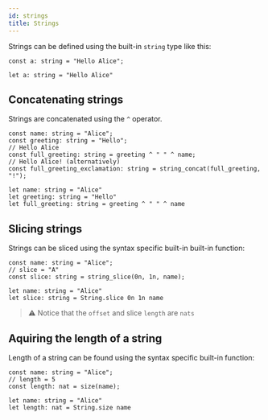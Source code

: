 ```yaml
---
id: strings
title: Strings
---
```




Strings can be defined using the built-in `string` type like this:

<!--DOCUSAURUS_CODE_TABS-->
<!--Pascaligo-->
```
const a: string = "Hello Alice";
```
<!--Cameligo-->
```
let a: string = "Hello Alice"
```
<!--END_DOCUSAURUS_CODE_TABS-->


## Concatenating strings

Strings are concatenated using the `^` operator.

<!--DOCUSAURUS_CODE_TABS-->
<!--Pascaligo-->
```pascaligo
const name: string = "Alice";
const greeting: string = "Hello";
// Hello Alice
const full_greeting: string = greeting ^ " " ^ name;
// Hello Alice! (alternatively)
const full_greeting_exclamation: string = string_concat(full_greeting, "!");
```
<!--Cameligo-->
```cameligo
let name: string = "Alice"
let greeting: string = "Hello"
let full_greeting: string = greeting ^ " " ^ name
```
<!--END_DOCUSAURUS_CODE_TABS-->


## Slicing strings

Strings can be sliced using the syntax specific built-in built-in function:

<!--DOCUSAURUS_CODE_TABS-->
<!--Pascaligo-->
```pascaligo
const name: string = "Alice";
// slice = "A"
const slice: string = string_slice(0n, 1n, name);
```
<!--Cameligo-->
```cameligo
let name: string = "Alice"
let slice: string = String.slice 0n 1n name
```
<!--END_DOCUSAURUS_CODE_TABS-->

> ⚠️ Notice that the `offset` and slice `length` are `nats`

## Aquiring the length of a string

Length of a string can be found using the syntax specific built-in function:

<!--DOCUSAURUS_CODE_TABS-->
<!--Pascaligo-->
```pascaligo
const name: string = "Alice";
// length = 5
const length: nat = size(name);
```
<!--Cameligo-->
```cameligo
let name: string = "Alice"
let length: nat = String.size name
```
<!--END_DOCUSAURUS_CODE_TABS-->